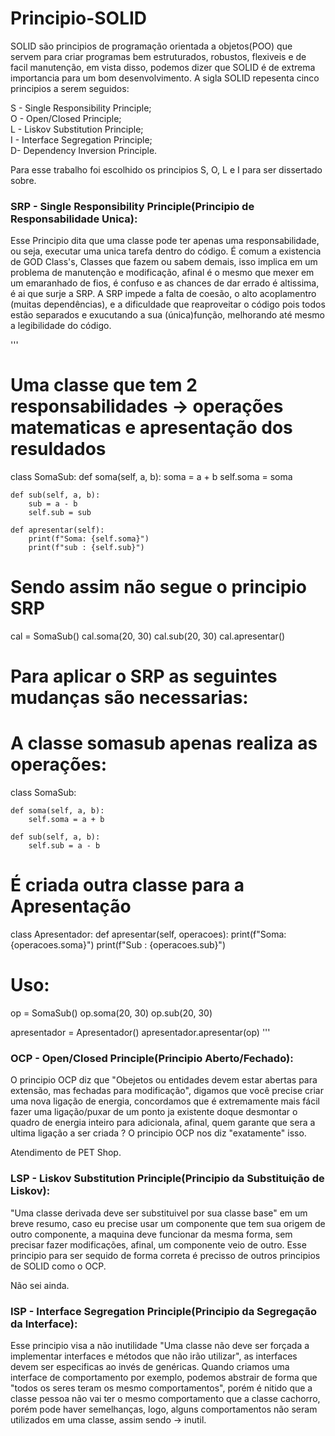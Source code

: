 # Principio-SOLID
  SOLID são principios de programação orientada a objetos(POO) que servem para criar programas bem estruturados, robustos, flexiveis e de facil manutenção, em vista disso, podemos dizer que SOLID é de extrema importancia para um bom desenvolvimento.
  A sigla SOLID repesenta cinco principios a serem seguidos:  
  
S - Single Responsibility Principle;  
O - Open/Closed Principle;  
L - Liskov Substitution Principle;  
I - Interface Segregation Principle;  
D- Dependency Inversion Principle.  

  Para esse trabalho foi escolhido os principios S, O, L e I para ser dissertado sobre.  
### SRP - Single Responsibility Principle(Principio de Responsabilidade Unica):  
Esse Principio dita que uma classe pode ter apenas uma responsabilidade, ou seja, executar uma unica tarefa dentro do código. É comum a existencia de GOD Class's, Classes que fazem ou sabem demais, isso implica em um problema de manutenção e modificação, afinal é o mesmo que mexer em um emaranhado de fios, é confuso e as chances de dar errado é altissima, é ai que surje a SRP. A SRP impede a falta de coesão, o alto acoplamentro (muitas dependências), e a dificuldade que reaproveitar o código pois todos estão separados e exucutando a sua (única)função, melhorando até mesmo a legibilidade do código.

'''
 # Uma classe que tem 2 responsabilidades -> operações matematicas e apresentação dos resuldados
class SomaSub: 
    def soma(self, a, b):
        soma = a + b
        self.soma = soma

    def sub(self, a, b):
        sub = a - b
        self.sub = sub

    def apresentar(self):
        print(f"Soma: {self.soma}")
        print(f"sub : {self.sub}")

# Sendo assim não segue o principio SRP
cal = SomaSub()
cal.soma(20, 30)
cal.sub(20, 30)
cal.apresentar()


# Para aplicar o SRP as seguintes mudanças são necessarias:
# A classe somasub apenas realiza as operações:
class SomaSub:

    def soma(self, a, b):
        self.soma = a + b

    def sub(self, a, b):
        self.sub = a - b

# É criada outra classe para a Apresentação
class Apresentador:
    def apresentar(self, operacoes):
        print(f"Soma: {operacoes.soma}")
        print(f"Sub : {operacoes.sub}")


# Uso:
op = SomaSub()
op.soma(20, 30)
op.sub(20, 30)

apresentador = Apresentador()
apresentador.apresentar(op)
'''



### OCP - Open/Closed Principle(Principio Aberto/Fechado):  
O principio OCP diz que "Obejetos ou entidades devem estar abertas para extensão, mas fechadas para modificação", digamos que você precise criar uma nova ligação de energia,  concordamos que é extremamente mais fácil fazer uma ligação/puxar de um ponto ja existente doque desmontar o quadro de energia inteiro para adicionala, afinal, quem garante que sera a ultima ligação a ser criada ? O principio OCP nos diz "exatamente" isso. 

Atendimento de PET Shop.

### LSP - Liskov Substitution Principle(Principio da Substituição de Liskov):  
"Uma classe derivada deve ser substituivel por sua classe base" em um breve resumo, caso eu precise usar um componente que tem sua origem de outro componente, a maquina deve funcionar da mesma forma, sem precisar fazer modificações, afinal, um componente veio de outro. Esse principio para ser sequido de forma correta é precisso de outros principios de SOLID como o OCP.  

Não sei ainda.  

### ISP - Interface Segregation Principle(Principio da Segregação da Interface):  
Esse principio visa a não inutilidade "Uma classe não deve ser forçada a implementar interfaces e métodos que não irão utilizar", as interfaces devem ser especificas ao invés de genéricas. Quando criamos uma interface de comportamento por exemplo, podemos abstrair de forma que "todos os seres teram os mesmo comportamentos", porém é nitido que a classe pessoa não vai ter o mesmo comportamento que a classe cachorro, porém pode haver semelhanças, logo, alguns comportamentos não seram utilizados em uma classe, assim sendo -> inutil.  
